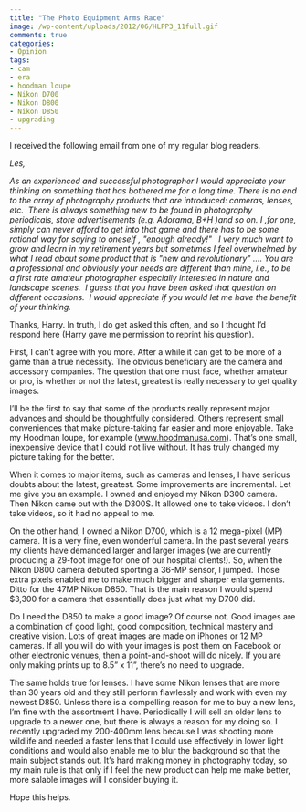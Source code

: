 ```yaml
---
title: "The Photo Equipment Arms Race"
image: /wp-content/uploads/2012/06/HLPP3_11full.gif
comments: true
categories:
- Opinion
tags:
- cam
- era
- hoodman loupe
- Nikon D700
- Nikon D800
- Nikon D850
- upgrading
---
```

I received the following email from one of my regular blog readers.

<em>Les, </em>

<em>As an experienced and successful photographer I would appreciate your thinking on something that has bothered me for a long time. There is no end to the array of photography products that are introduced: cameras, lenses, etc.  There is always something new to be found in photography periodicals, store advertisements (e.g. Adorama, B+H )and so on. I ,for one, simply can never afford to get into that game and there has to be some rational way for saying to oneself , "enough already!"   I very much want to grow and learn in my retirement years but sometimes I feel overwhelmed by what I read about some product that is "new and revolutionary" …. You are a professional and obviously your needs are different than mine, i.e., to be a first rate amateur photographer especially interested in nature and landscape scenes.  I guess that you have been asked that question on different occasions.  I would appreciate if you would let me have the benefit of your thinking. </em>

Thanks, Harry. In truth, I do get asked this often, and so I thought I’d respond here (Harry gave me permission to reprint his question).

First, I can’t agree with you more. After a while it can get to be more of a game than a true necessity. The obvious beneficiary are the camera and accessory companies. The question that one must face, whether amateur or pro, is whether or not the latest, greatest is really necessary to get quality images.

I’ll be the first to say that some of the products really represent major advances and should be thoughtfully considered. Others represent small conveniences that make picture-taking far easier and more enjoyable. Take my Hoodman loupe, for example (<a href="http://www.hoodmanusa.com/products.asp?dept=1017">www.hoodmanusa.com</a>). That’s one small, inexpensive device that I could not live without. It has truly changed my picture taking for the better.

When it comes to major items, such as cameras and lenses, I have serious doubts about the latest, greatest. Some improvements are incremental. Let me give you an example. I owned and enjoyed my Nikon D300 camera. Then Nikon came out with the D300S. It allowed one to take videos. I don’t take videos, so it had no appeal to me.

On the other hand, I owned a Nikon D700, which is a 12 mega-pixel (MP) camera. It is a very fine, even wonderful camera. In the past several years my clients have demanded larger and larger images (we are currently producing a 29-foot image for one of our hospital clients!). So, when the Nikon D800 camera debuted sporting a 36-MP sensor, I jumped. Those extra pixels enabled me to make much bigger and sharper enlargements. Ditto for the 47MP Nikon D850. That is the main reason I would spend $3,300 for a camera that essentially does just what my D700 did. 

Do I need the D850 to make a good image? Of course not. Good images are a combination of good light, good composition, technical mastery and creative vision. Lots of great images are made on iPhones or 12 MP cameras. If all you will do with your images is post them on Facebook or other electronic venues, then a point-and-shoot will do nicely. If you are only making prints up to 8.5” x 11”, there’s no need to upgrade.

The same holds true for lenses. I have some Nikon lenses that are more than 30 years old and they still perform flawlessly and work with even my newest D850. Unless there is a compelling reason for me to buy a new lens, I’m fine with the assortment I have. Periodically I will sell an older lens to upgrade to a newer one, but there is always a reason for my doing so. I recently upgraded my 200-400mm lens because I was shooting more wildlife and needed a faster lens that I could use effectively in lower light conditions and would also enable me to blur the background so that the main subject stands out. It’s hard making money in photography today, so my main rule is that only if I feel the new product can help me make better, more salable images will I consider buying it.

Hope this helps.